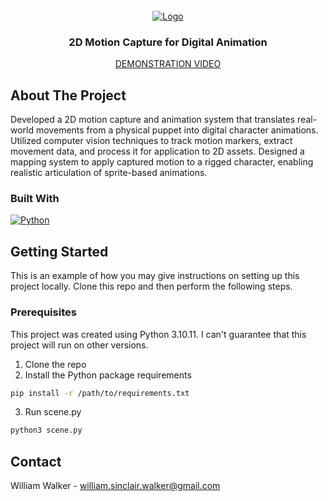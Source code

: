<br />
<div align="center">
  <a href="https://www.youtube.com/watch?v=rH8lUGSvOLk">
    <img src="https://img.youtube.com/vi/rH8lUGSvOLk/0.jpg" alt="Logo">
  </a>
  <h3 align="center">2D Motion Capture for Digital Animation</h3>
  <a align="center" href="https://www.youtube.com/watch?v=rH8lUGSvOLk">
    <p>DEMONSTRATION VIDEO</p>
  </a>
</div>

## About The Project
Developed a 2D motion capture and animation system that translates real-world movements from a physical puppet into digital character animations. Utilized computer vision techniques to track motion markers, extract movement data, and process it for application to 2D assets. Designed a mapping system to apply captured motion to a rigged character, enabling realistic articulation of sprite-based animations.

### Built With
<a href="">
  <img src="https://img.shields.io/badge/python-3670A0?style=for-the-badge&logo=python&logoColor=ffdd54" alt="Python">
</a>

## Getting Started
This is an example of how you may give instructions on setting up this project locally. Clone this repo and then perform the following steps.

### Prerequisites
This project was created using Python 3.10.11. I can't guarantee that this project will run on other versions.

1. Clone the repo
2. Install the Python package requirements
```sh
pip install -r /path/to/requirements.txt
```
3. Run scene.py
```sh
python3 scene.py
```

## Contact
William Walker - william.sinclair.walker@gmail.com
